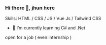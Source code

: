 ### Hi there 👋, jhun here



Skills:  HTML / CSS / JS / Vue Js / Tailwind CSS

- 🌱 I’m currently learning C# and .Net


open for a job ( even internship )

